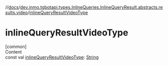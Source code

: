 //[docs](../../index.md)/[dev.inmo.tgbotapi.types.InlineQueries.InlineQueryResult.abstracts.results.video](index.md)/[inlineQueryResultVideoType](inline-query-result-video-type.md)



# inlineQueryResultVideoType  
[common]  
Content  
const val [inlineQueryResultVideoType](inline-query-result-video-type.md): [String](https://kotlinlang.org/api/latest/jvm/stdlib/kotlin/-string/index.html)  



